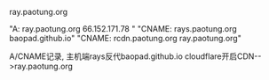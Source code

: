 ray.paotung.org

"A:  ray.paotung.org    	66.152.171.78    "
"CNAME:  rays.paotung.org    		baopad.github.io"
"CNAME:  rcdn.paotung.org    	ray.paotung.org"


A/CNAME记录,
主机端rays反代baopad.github.io
cloudflare开启CDN-->ray.paotung.org



